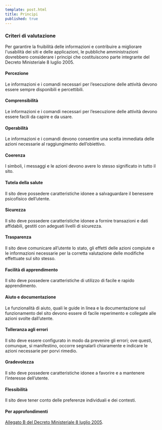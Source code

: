 ```yaml
---
template: post.html
title: Principi
published: true
---
```

### Criteri di valutazione

Per garantire la fruibilità delle informazioni e contribuire a migliorare l'usabilità dei siti e delle applicazioni, le pubbliche amministrazioni dovrebbero considerare i  principi che costituiscono parte integrante del Decreto Ministeriale 8 luglio 2005.

#### Percezione 
Le informazioni e i comandi necessari per l’esecuzione delle attività devono essere sempre disponibili e percettibili.

#### Comprensibilità 
Le informazioni e i comandi necessari per l’esecuzione delle attività devono essere facili da capire e da usare. 

#### Operabilità 
Le informazioni e i comandi devono consentire una scelta immediata delle azioni necessarie al raggiungimento dell’obiettivo. 

#### Coerenza 
I simboli, i messaggi e le azioni devono avere lo stesso significato in tutto il sito. 

#### Tutela della salute 
Il sito deve possedere caratteristiche idonee a salvaguardare il benessere psicofisico dell’utente. 

#### Sicurezza 
Il sito deve possedere caratteristiche idonee a fornire transazioni e dati affidabili, gestiti con adeguati livelli di sicurezza. 

#### Trasparenza 
Il sito deve comunicare all’utente lo stato, gli effetti delle azioni compiute e le informazioni necessarie per la corretta valutazione delle modifiche effettuate sul sito stesso. 

#### Facilità di apprendimento 
Il sito deve possedere caratteristiche di utilizzo di facile e rapido apprendimento.

#### Aiuto e documentazione 
Le funzionalità di aiuto, quali le guide in linea e la documentazione sul funzionamento del sito devono essere di facile reperimento e collegate alle azioni svolte dall’utente. 

#### Tolleranza agli errori 
Il sito deve essere configurato in modo da prevenire gli errori; ove questi, comunque, si manifestino, occorre segnalarli chiaramente e indicare le azioni necessarie per porvi rimedio. 

#### Gradevolezza 
Il sito deve possedere caratteristiche idonee a favorire e a mantenere l’interesse dell’utente. 

#### Flessibilità 
Il sito deve tener conto delle preferenze individuali e dei contesti.

#### Per approfondimenti

[Allegato B del Decreto Ministeriale 8 luglio 2005](http://www.agid.gov.it/dm-8-luglio-2005-allegato-b).
